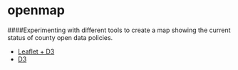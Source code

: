 # openmap

####Experimenting with different tools to create a map showing the current status of county open data policies.  

* [Leaflet + D3](http://fawcett.github.io/openmap/index.html)
* [D3](http://fawcett.github.io/openmap/indexd3.html)
